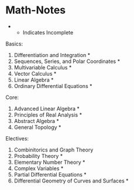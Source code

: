 # Math-Notes

* - Indicates Incomplete

Basics:
1. Differentiation and Integration *
2. Sequences, Series, and Polar Coordinates *
3. Multivariable Calculus *
4. Vector Calculus *
5. Linear Algebra *
6. Ordinary Differential Equations *

Core:
1. Advanced Linear Algebra *
2. Principles of Real Analysis *
3. Abstract Algebra *
4. General Topology *
   
Electives: 
1. Combinitorics and Graph Theory
1. Probability Theory *
3. Elementary Number Theory *
4. Complex Variables *
5. Partial Differential Equations *
6. Differential Geometry of Curves and Surfaces *








